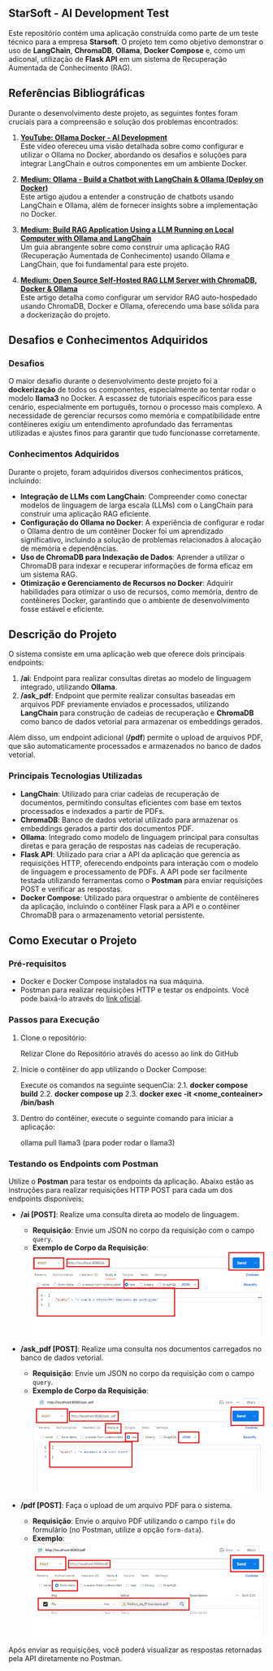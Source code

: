 ##  StarSoft - AI Development Test

Este repositório contém uma aplicação construída como parte de um teste técnico para a empresa **Starsoft**. O projeto tem como objetivo demonstrar o uso de **LangChain**, **ChromaDB**, **Ollama**, **Docker Compose** e, como um adiconal, utilização de **Flask API** em um sistema de Recuperação Aumentada de Conhecimento (RAG).

## Referências Bibliográficas

Durante o desenvolvimento deste projeto, as seguintes fontes foram cruciais para a compreensão e solução dos problemas encontrados:

1. **[YouTube: Ollama Docker - AI Development](https://www.youtube.com/watch?v=7VAs22LC7WE&t=1076s)**  
   Este vídeo ofereceu uma visão detalhada sobre como configurar e utilizar o Ollama no Docker, abordando os desafios e soluções para integrar LangChain e outros componentes em um ambiente Docker.

2. **[Medium: Ollama - Build a Chatbot with LangChain & Ollama (Deploy on Docker)](https://abvijaykumar.medium.com/ollama-build-a-chatbot-with-langchain-ollama-deploy-on-docker-5dfcfd140363)**  
   Este artigo ajudou a entender a construção de chatbots usando LangChain e Ollama, além de fornecer insights sobre a implementação no Docker.

3. **[Medium: Build RAG Application Using a LLM Running on Local Computer with Ollama and LangChain](https://medium.com/rahasak/build-rag-application-using-a-llm-running-on-local-computer-with-ollama-and-langchain-e6513853fda0)**  
   Um guia abrangente sobre como construir uma aplicação RAG (Recuperação Aumentada de Conhecimento) usando Ollama e LangChain, que foi fundamental para este projeto.

4. **[Medium: Open Source Self-Hosted RAG LLM Server with ChromaDB, Docker & Ollama](https://medium.com/@mbrazel/open-source-self-hosted-rag-llm-server-with-chromadb-docker-ollama-7e6c6913da7a)**  
   Este artigo detalha como configurar um servidor RAG auto-hospedado usando ChromaDB, Docker e Ollama, oferecendo uma base sólida para a dockerização do projeto.

## Desafios e Conhecimentos Adquiridos

### Desafios

O maior desafio durante o desenvolvimento deste projeto foi a **dockerização** de todos os componentes, especialmente ao tentar rodar o modelo **llama3** no Docker. A escassez de tutoriais específicos para esse cenário, especialmente em português, tornou o processo mais complexo. A necessidade de gerenciar recursos como memória e compatibilidade entre contêineres exigiu um entendimento aprofundado das ferramentas utilizadas e ajustes finos para garantir que tudo funcionasse corretamente.

### Conhecimentos Adquiridos

Durante o projeto, foram adquiridos diversos conhecimentos práticos, incluindo:

- **Integração de LLMs com LangChain**: Compreender como conectar modelos de linguagem de larga escala (LLMs) com o LangChain para construir uma aplicação RAG eficiente.
- **Configuração do Ollama no Docker**: A experiência de configurar e rodar o Ollama dentro de um contêiner Docker foi um aprendizado significativo, incluindo a solução de problemas relacionados à alocação de memória e dependências.
- **Uso de ChromaDB para Indexação de Dados**: Aprender a utilizar o ChromaDB para indexar e recuperar informações de forma eficaz em um sistema RAG.
- **Otimização e Gerenciamento de Recursos no Docker**: Adquirir habilidades para otimizar o uso de recursos, como memória, dentro de contêineres Docker, garantindo que o ambiente de desenvolvimento fosse estável e eficiente.


## **Descrição do Projeto**

O sistema consiste em uma aplicação web que oferece dois principais endpoints:

1. **/ai**: Endpoint para realizar consultas diretas ao modelo de linguagem integrado, utilizando **Ollama**.
2. **/ask_pdf**: Endpoint que permite realizar consultas baseadas em arquivos PDF previamente enviados e processados, utilizando **LangChain** para construção de cadeias de recuperação e **ChromaDB** como banco de dados vetorial para armazenar os embeddings gerados.

Além disso, um endpoint adicional (**/pdf**) permite o upload de arquivos PDF, que são automaticamente processados e armazenados no banco de dados vetorial.

### **Principais Tecnologias Utilizadas**

- **LangChain**: Utilizado para criar cadeias de recuperação de documentos, permitindo consultas eficientes com base em textos processados e indexados a partir de PDFs.
- **ChromaDB**: Banco de dados vetorial utilizado para armazenar os embeddings gerados a partir dos documentos PDF.
- **Ollama**: Integrado como modelo de linguagem principal para consultas diretas e para geração de respostas nas cadeias de recuperação.
- **Flask API**: Utilizado para criar a API da aplicação que gerencia as requisições HTTP, oferecendo endpoints para interação com o modelo de linguagem e processamento de PDFs. A API pode ser facilmente testada utilizando ferramentas como o **Postman** para enviar requisições POST e verificar as respostas.
- **Docker Compose**: Utilizado para orquestrar o ambiente de contêineres da aplicação, incluindo o contêiner Flask para a API e o contêiner ChromaDB para o armazenamento vetorial persistente.

## **Como Executar o Projeto**

### **Pré-requisitos**

- Docker e Docker Compose instalados na sua máquina.
- Postman para realizar requisições HTTP e testar os endpoints. Você pode baixá-lo através do [link oficial](https://www.postman.com/downloads/).

### **Passos para Execução**

1. Clone o repositório:

   Relizar Clone do Repositório através do acesso ao link do GitHub

2. Inicie o contêiner do app utilizando o Docker Compose:

    Execute os comandos na seguinte sequenCia:
    2.1. **docker compose build** 
    2.2. **docker compose up**
    2.3. **docker exec -it <nome_conteainer> /bin/bash**

3. Dentro do contêiner, execute o seguinte comando para iniciar a aplicação:

    ollama pull llama3 (para poder rodar o llama3)


### **Testando os Endpoints com Postman**

Utilize o **Postman** para testar os endpoints da aplicação. Abaixo estão as instruções para realizar requisições HTTP POST para cada um dos endpoints disponíveis:

- **/ai [POST]**: Realize uma consulta direta ao modelo de linguagem.
  - **Requisição**: Envie um JSON no corpo da requisição com o campo `query`.
  - **Exemplo de Corpo da Requisição**:
    ![Demonstração de consulta direta ao modelo de linguagem.](flaskApi/img/ai-path.png)


- **/ask_pdf [POST]**: Realize uma consulta nos documentos carregados no banco de dados vetorial.
  - **Requisição**: Envie um JSON no corpo da requisição com o campo `query`.
  - **Exemplo de Corpo da Requisição**:
    ![Demonstração de consulta direta ao modelo de linguagem.](flaskApi/img/ask-pdf-path.png)

- **/pdf [POST]**: Faça o upload de um arquivo PDF para o sistema.
  - **Requisição**: Envie o arquivo PDF utilizando o campo `file` do formulário (no Postman, utilize a opção `form-data`).
  - **Exemplo**:
    ![Demonstração do upload de PDF.](flaskApi/img/pdf-path.png)

Após enviar as requisições, você poderá visualizar as respostas retornadas pela API diretamente no Postman.   
